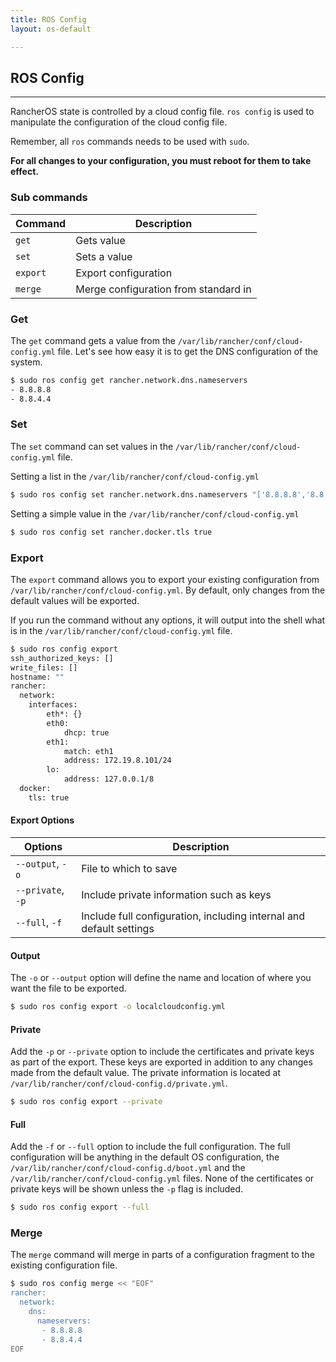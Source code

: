 ```yaml
---
title: ROS Config
layout: os-default

---
```


## ROS Config
---

RancherOS state is controlled by a cloud config file. `ros config` is used to manipulate the configuration of the cloud config file.

Remember, all `ros` commands needs to be used with `sudo`. 

**For all changes to your configuration, you must reboot for them to take effect.**

### Sub commands


| Command  | Description                                     |
|----------|-------------------------------------------------|
| `get`      | Gets value                                       |
| `set`      | Sets a value                                     |
| `export`   | Export configuration                            |
| `merge`    | Merge configuration from standard in                 |



### Get

The `get` command gets a value from the `/var/lib/rancher/conf/cloud-config.yml` file. Let's see how easy it is to get the DNS configuration of the system.

```sh
$ sudo ros config get rancher.network.dns.nameservers
- 8.8.8.8
- 8.8.4.4
```

### Set

The `set` command can set values in the `/var/lib/rancher/conf/cloud-config.yml` file. 

Setting a list in the `/var/lib/rancher/conf/cloud-config.yml`

```bash
$ sudo ros config set rancher.network.dns.nameservers "['8.8.8.8','8.8.4.4']"
```

Setting a simple value in the `/var/lib/rancher/conf/cloud-config.yml`

```bash
$ sudo ros config set rancher.docker.tls true
```

### Export

The `export` command allows you to export your existing configuration from `/var/lib/rancher/conf/cloud-config.yml`. By default, only changes from the default values will be exported. 

If you run the command without any options, it will output into the shell what is in the `/var/lib/rancher/conf/cloud-config.yml` file.

```bash
$ sudo ros config export
ssh_authorized_keys: []
write_files: []
hostname: ""
rancher:
  network:
    interfaces:
        eth*: {}
        eth0:
            dhcp: true
        eth1:
            match: eth1
            address: 172.19.8.101/24
        lo:
            address: 127.0.0.1/8
  docker:
    tls: true
```

#### Export Options

| Options  | Description                                     |
|----------|-------------------------------------------------|
|`--output`, `-o` 	|File to which to save|
|`--private`, `-p`	|Include private information such as keys|
|`--full`, `-f`		|Include full configuration, including internal and default settings|


#### Output

The `-o` or `--output` option will define the name and location of where you want the file to be exported.

```bash
$ sudo ros config export -o localcloudconfig.yml
```

#### Private

Add the `-p` or `--private` option to include the certificates and private keys as part of the export. These keys are exported in addition to any changes made from the default value. The private information is located at `/var/lib/rancher/conf/cloud-config.d/private.yml`.

```bash
$ sudo ros config export --private
```

#### Full

Add the `-f` or `--full` option to include the full configuration. The full configuration will be anything in the default OS configuration, the `/var/lib/rancher/conf/cloud-config.d/boot.yml` and the `/var/lib/rancher/conf/cloud-config.yml` files. None of the certificates or private keys will be shown unless the `-p` flag is included.

```bash
$ sudo ros config export --full
```

### Merge

The `merge` command will merge in parts of a configuration fragment to the existing configuration file.

```bash
$ sudo ros config merge << "EOF"
rancher: 
  network:
    dns:
      nameservers:
       - 8.8.8.8
       - 8.8.4.4
EOF
```

